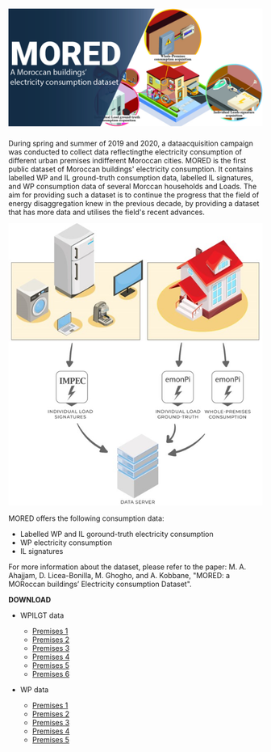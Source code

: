 <h1 align="center">
  <img src="/Header1.jpg" />
</h1>

During  spring  and  summer  of  2019  and  2020,  a  dataacquisition campaign was conducted to collect data reflectingthe  electricity  consumption  of  different  urban  premises  indifferent Moroccan cities. MORED is the first public dataset of Moroccan buildings' electricity consumption.  It contains labelled WP and IL ground-truth consumption data, labelled IL signatures, and WP consumption data of several Morccan households and Loads. The aim for providing such a dataset is to continue the progress that the field of energy disaggregation knew in the previous decade, by providing a dataset that has more data and utilises the field's recent advances.

<p align="center">
  <img src="/Image1.jpg" />
</p>

MORED offers the following consumption data:
* Labelled WP and IL goround-truth electricity consumption
* WP electricity consumption
* IL signatures 

For more information about the dataset, please refer to the paper:
M. A. Ahajjam, D. Licea-Bonilla, M. Ghogho, and A. Kobbane, "MORED: a MORoccan buildings’ Electricity consumption Dataset".

**DOWNLOAD**
* WPILGT data

  * [Premises 1](https://drive.google.com/drive/folders/1zWr04V7ep8GxawXsVvhh4MdIZwq5X_d7?usp=sharing)
  * [Premises 2](https://drive.google.com/drive/folders/1KqjpGxbDYH_Qa24in1cXaFyihwhUl5y7?usp=sharing)
  * [Premises 3](https://drive.google.com/drive/folders/1HaGMTDxbNj6zcs-ZGN06uXtWrteH0rGk?usp=sharing)
  * [Premises 4](https://drive.google.com/drive/folders/1VRsbqt2ho62IFW1PAfGASWvWEomfM12l?usp=sharing)
  * [Premises 5](https://drive.google.com/drive/folders/1jfJSoQrNkPHKF08UhJvUbn33A0cPpByF?usp=sharing)
  * [Premises 6](https://drive.google.com/drive/folders/1KSk8HO0wgxMvQxkfyY1Pf7NlRbnUSyvb?usp=sharing)


* WP data

  * [Premises 1](https://drive.google.com/file/d/1V9t0CF1re0DFHXqDDa9hba87DNaB3Nvm/view?usp=sharing)
  * [Premises 2](https://drive.google.com/file/d/1Th8jFVNpv2K-81KezYgHJSmvq93jNl7i/view?usp=sharing)
  * [Premises 3](https://drive.google.com/file/d/1H8_IHfaVBkwfahQpqUzlHbbPLfDBMmhN/view?usp=sharing)
  * [Premises 4](https://drive.google.com/file/d/1niSxTd3dfrNKo9w4-S41XtU1_bF-br73/view?usp=sharing)
  * [Premises 5](https://drive.google.com/file/d/1J1Eu2VfMRNQKxOlRmF3FY6Z_ZjHcW5TW/view?usp=sharing)
